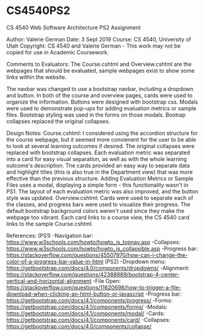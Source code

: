 # CS4540PS2
CS 4540 Web Software Architecture PS2 Assignment

Author: Valerie German
Date: 3 Sept 2019
Course: CS 4540, University of Utah
Copyright: CS 4540 and Valerie German - This work may not be copied for use in Academic Coursework.

Comments to Evaluators: 
	The Course.cshtml and Overview.cshtml are the webpages that should be evaluated, sample webpages exist to show some links within the website.

  The navbar was changed to use a bootstrap navbar, including a dropdown and button. In both of the course and overview pages, cards were used to 
  organize the information. Buttons were designed with bootstrap css. Modals were used to demonstrate pop-ups for adding evaluation metrics or
  sample files. Bootstrap styling was used in the forms on those modals. Bootrap collapses replaced the original collapses.

Design Notes:
	Course.cshtml: I considered using the accordion structure for the course webpage, but it seemed more convienent for the user to be able to look at several learning outcomes
	if desired. The original collapses were replaced with bootstrap collapses. 
		Each evaluation metric was separated into a card for easy visual separation, as well as with the whole learning outcome's description. The cards provided
	an easy way to separate data and highlight titles (this is also true in the Department view) that was more effective than the previous structure. 
		Adding Evaluation Metrics or Sample Files uses a modal, displaying a simple form - this functionality wasn't in PS1.
		The layout of each evaluation metric was also improved, and the button style was updated.
	Overview.cshtml: Cards were used to separate each of the classes, and progress bars were used to visualize their progress. The default bootstrap background colors
	weren't used since they make the webpage too vibrant. Each card links to a course view, the CS 4540 card links to the sample Course.cshtml.
  
References:
(PS1)
-Navigation bar: https://www.w3schools.com/howto/howto_js_topnav.asp
-Collapses: https://www.w3schools.com/howto/howto_js_collapsible.asp
-Progress bar: https://stackoverflow.com/questions/45507970/how-can-i-change-the-color-of-a-progress-bar-value-in-html
(PS2)
-Dropdown menu: https://getbootstrap.com/docs/4.0/components/dropdowns/
-Alignment: https://stackoverflow.com/questions/42388989/bootstrap-4-center-vertical-and-horizontal-alignment
-File Open: https://stackoverflow.com/questions/11620698/how-to-trigger-a-file-download-when-clicking-an-html-button-or-javascript
-Progress bar: https://getbootstrap.com/docs/4.1/components/progress/
-Forms: https://getbootstrap.com/docs/4.1/components/forms/
-Modals: https://getbootstrap.com/docs/4.1/components/modal/
-Cards: https://getbootstrap.com/docs/4.1/components/card/
-Collapses: https://getbootstrap.com/docs/4.0/components/collapse/